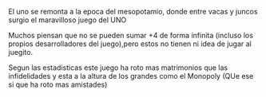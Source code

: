 El uno se remonta a la epoca del mesopotamio, donde entre vacas y juncos surgio el maravilloso juego del UNO

Muchos piensan que no se pueden sumar +4 de forma infinita (incluso los propios desarrolladores del juego),pero estos no tienen ni idea de  jugar al juegito.

Segun las estadisticas este juego ha roto mas matrimonios que las infidelidades y esta a la altura de los grandes como el Monopoly (QUe ese si que ha roto mas amistades)